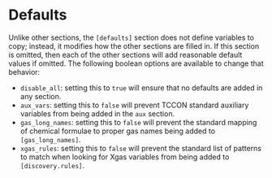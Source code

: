 # Defaults

Unlike other sections, the `[defaults]` section does not define variables to copy; instead, it modifies how the other sections are filled in.
If this section is omitted, then each of the other sections will add reasonable default values if omitted.
The following boolean options are available to change that behavior:

- `disable_all`: setting this to `true` will ensure that no defaults are added in any section.
- `aux_vars`: setting this to `false` will prevent TCCON standard auxiliary variables from being added in the `aux` section.
- `gas_long_names`: setting this to `false` will prevent the standard mapping of chemical formulae to proper gas names being added to `[gas_long_names]`.
- `xgas_rules`: setting this to `false` will prevent the standard list of patterns to match when looking for Xgas variables from being added to `[discovery.rules]`.